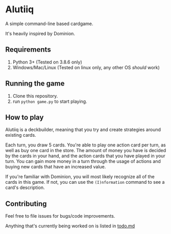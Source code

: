 # Alutiiq

A simple command-line based cardgame.

It's heavily inspired by Dominion.


## Requirements

1. Python 3+ (Tested on 3.8.6 only)
2. Windows/Mac/Linux (Tested on linux only, any other OS _should_ work)


## Running the game

1. Clone this repository.
2. run `python game.py` to start playing.

## How to play

Alutiiq is a deckbuilder, meaning that you try and create strategies around existing cards.

Each turn, you draw 5 cards. You're able to play one action card per turn, as well as buy one card in the store.
The amount of money you have is decided by the cards in your hand, and the action cards that you have played in your turn. You can gain more money in a turn through the usage of actions and buying new cards that have an increased value.

If you're familiar with Dominion, you will most likely recognize all of the cards in this game. If not, you can use the `(I)nformation` command to see a card's description.

## Contributing

Feel free to file issues for bugs/code improvements.

Anything that's currently being worked on is listed in [todo.md](todo.md)